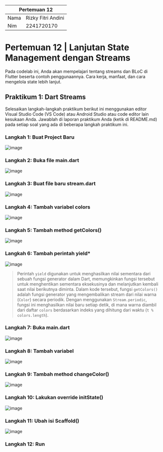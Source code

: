 <table>
    <thead>
        <th style="text-align: center;" colspan="2">Pertemuan 12</th>
    </thead>
    <tbody>
        <tr>
            <td>Nama</td>
            <td>Rizky Fitri Andini</td>
        </tr>
        <tr>
            <td>Nim</td>
            <td>2241720170</td>
        </tr>
    </tbody>
</table>

# Pertemuan 12 | Lanjutan State Management dengan Streams
Pada codelab ini, Anda akan mempelajari tentang streams dan BLoC di Flutter beserta contoh penggunaannya. Cara kerja, manfaat, dan cara mengelola state lebih lanjut.
## Praktikum 1: Dart Streams
Selesaikan langkah-langkah praktikum berikut ini menggunakan editor Visual Studio Code (VS Code) atau Android Studio atau code editor lain kesukaan Anda. Jawablah di laporan praktikum Anda (ketik di README.md) pada setiap soal yang ada di beberapa langkah praktikum ini.
### Langkah 1: Buat Project Baru
![image](./doc/01.png)
### Langkah 2: Buka file main.dart
![image](./doc/02.png)
### Langkah 3: Buat file baru stream.dart
![image](./doc/03.png)
### Langkah 4: Tambah variabel colors
![image](./doc/04.png)
### Langkah 5: Tambah method getColors()
![image](./doc/05.png)
### Langkah 6: Tambah perintah yield*
![image](./doc/06.png)
>Perintah `yield` digunakan untuk menghasilkan nilai sementara dari sebuah fungsi generator dalam Dart, memungkinkan fungsi tersebut untuk menghentikan sementara eksekusinya dan melanjutkan kembali saat nilai berikutnya diminta. Dalam kode tersebut, fungsi `getColors()` adalah fungsi generator yang mengembalikan stream dari nilai warna (`Color`) secara periodik. Dengan menggunakan `Stream.periodic`, fungsi ini menghasilkan nilai baru setiap detik, di mana warna diambil dari daftar `colors` berdasarkan indeks yang dihitung dari waktu (`t % colors.length`). 
### Langkah 7: Buka main.dart
![image](./doc/07.png)
### Langkah 8: Tambah variabel
![image](./doc/08.png)
### Langkah 9: Tambah method changeColor()
![image](./doc/09.png)
### Langkah 10: Lakukan override initState()
![image](./doc/10.png)
### Langkah 11: Ubah isi Scaffold()
![image](./doc/11.png)
### Langkah 12: Run
